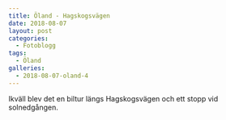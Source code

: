 ```yaml
---
title: Öland - Hagskogsvägen
date: 2018-08-07
layout: post
categories:
  - Fotoblogg
tags:
  - Öland
galleries:
  - 2018-08-07-oland-4
---
```


Ikväll blev det en biltur längs Hagskogsvägen och ett stopp vid solnedgången.
